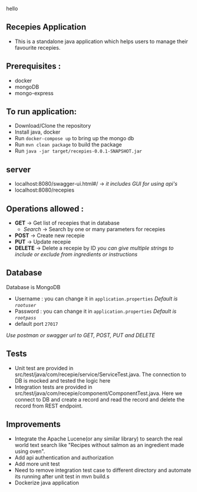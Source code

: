 hello
## Recepies Application
- This is a standalone java application which helps users to manage their favourite recepies.

## Prerequisites :
- docker
- mongoDB
- mongo-express

## To run application:
- Download/Clone the repository
- Install java, docker
- Run `docker-compose up` to bring up the mongo db
- Run `mvn clean package` to build the package
- Run `java -jar target/recepies-0.0.1-SNAPSHOT.jar`

## server
- localhost:8080/swagger-ui.html#/  ->  *it includes GUI for using api's*
- localhost:8080/recepies

## Operations allowed :
- **GET**       -> Get list of recepies that in database
    - *Search*   -> Search by one or many parameters for recepies
- **POST**      -> Create new recepie
- **PUT**       -> Update recepie
- **DELETE**    -> Delete a recepie by ID
*you can give multiple strings to include or exclude from ingredients or instructions*

## Database
Database is MongoDB
- Username : you can change it in `application.properties` *Default is `rootuser`*
- Password : you can change it in `application.properties` *Default is `rootpass`*
- default port `27017`


*Use postman or swagger url to GET, POST, PUT and DELETE*

## Tests
- Unit test are provided in src/test/java/com/recepie/service/ServiceTest.java. The connection to DB is mocked and tested the logic here
- Integration tests are provided in src/test/java/com/recepie/component/ComponentTest.java. Here we connect to DB and create a record and read the record and delete the record from REST endpoint.

## Improvements
- Integrate the Apache Lucene(or any similar library) to search the real world text search like "Recipes without salmon as an ingredient made using oven".
- Add api authentication and authorization
- Add more unit test
- Need to remove integration test case to different directory and automate its running after unit test in mvn build.s
- Dockerize java application
